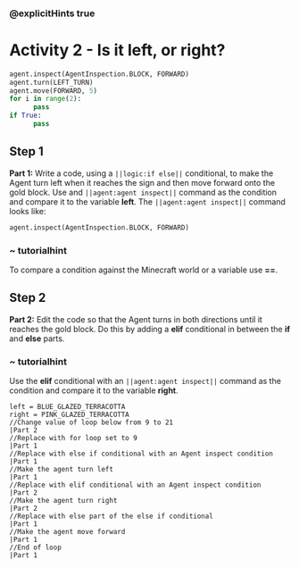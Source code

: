 ### @explicitHints true

# Activity 2 -  Is it left, or right? 

```python
agent.inspect(AgentInspection.BLOCK, FORWARD)
agent.turn(LEFT_TURN)
agent.move(FORWARD, 5)
for i in range(2):
      pass
if True:
      pass
```

## Step 1
**Part 1:** Write a code, using a `||logic:if else||` conditional, to make the Agent turn left when it reaches the sign and
then move forward onto the gold block. Use and `||agent:agent inspect||` command as the condition and compare it to the variable **left**.
The `||agent:agent inspect||` command looks like: 
```python
agent.inspect(AgentInspection.BLOCK, FORWARD)
```
### ~ tutorialhint 
To compare a condition against the Minecraft world or a variable use **==**.


## Step 2
**Part 2:** Edit the code so that the Agent turns in both directions until it reaches the gold block. Do this by adding a **elif**
conditional in between the **if** and **else** parts.
### ~ tutorialhint 
Use the **elif** conditional with an `||agent:agent inspect||` command
as the condition and compare it to the variable **right**.

```template
left = BLUE_GLAZED_TERRACOTTA
right = PINK_GLAZED_TERRACOTTA
//Change value of loop below from 9 to 21                          |Part 2
//Replace with for loop set to 9                                   |Part 1
//Replace with else if conditional with an Agent inspect condition |Part 1
//Make the agent turn left                                         |Part 1
//Replace with elif conditional with an Agent inspect condition    |Part 2
//Make the agent turn right                                        |Part 2
//Replace with else part of the else if conditional                |Part 1
//Make the agent move forward                                      |Part 1
//End of loop                                                      |Part 1
```
